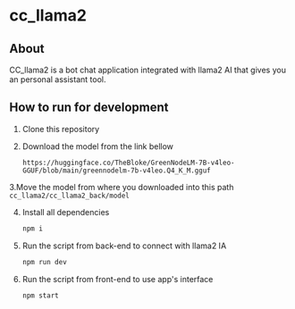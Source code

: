 # cc_llama2

## About

CC_llama2 is a bot chat application integrated with llama2 AI that gives you an personal assistant tool.


## How to run for development

1. Clone this repository

2. Download the model from the link bellow
    ```
    https://huggingface.co/TheBloke/GreenNodeLM-7B-v4leo-GGUF/blob/main/greennodelm-7b-v4leo.Q4_K_M.gguf
    ```

3.Move the model from where you downloaded into this path
    ```
    cc_llama2/cc_llama2_back/model
    ```

4. Install all dependencies

    ```bash
    npm i
    ```

5. Run the script from back-end to connect with llama2 IA

    ```bash
    npm run dev
    ```

6. Run the script from front-end to use app's interface

    ```bash
    npm start
    ```

# 